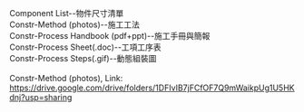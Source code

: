 Component List--物件尺寸清單<br/>
Constr-Method (photos)--施工工法<br/>
Constr-Process Handbook (pdf+ppt)--施工手冊與簡報<br/>
Constr-Process Sheet(.doc)--工項工序表<br/>
Constr-Process Steps(.gif)--動態組裝圖<br/>
<br/>
Constr-Method (photos), Link: https://drive.google.com/drive/folders/1DFIvIB7jFCfOF7Q9mWaikpUg1U5HKdnj?usp=sharing<br/>
